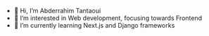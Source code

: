 - 👋 Hi, I’m Abderrahim Tantaoui
- 👀 I’m interested in Web development, focusing towards Frontend
- 🌱 I’m currently learning Next.js and Django frameworks
<!-- - 💞️ I’m looking to collaborate on ... -->
<!-- - 📫 How to reach me ... -->

<!---
AbdouTanta/AbdouTanta is a ✨ special ✨ repository because its `README.md` (this file) appears on your GitHub profile.
You can click the Preview link to take a look at your changes.
--->

